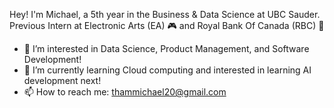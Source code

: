 Hey! I'm Michael, a 5th year in the Business & Data Science at UBC Sauder. 
Previous Intern at Electronic Arts (EA) 🎮 and Royal Bank Of Canada (RBC) 💸

- 👀 I’m interested in Data Science, Product Management, and Software Development!
- 🌱 I’m currently learning Cloud computing and interested in learning AI development next!
- 📫 How to reach me: thammichael20@gmail.com

<!---
miketham24/miketham24 is a ✨ special ✨ repository because its `README.md` (this file) appears on your GitHub profile.
You can click the Preview link to take a look at your changes.
--->
